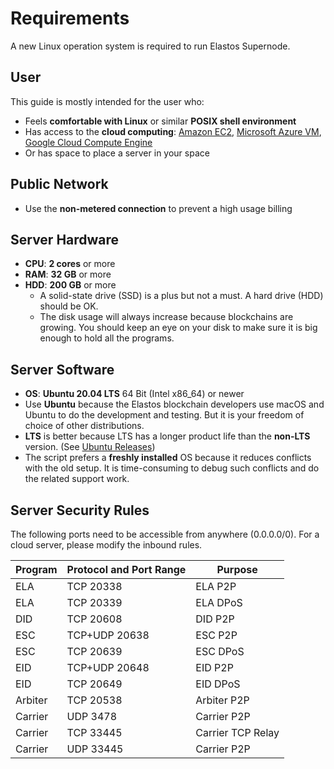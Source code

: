 # Requirements

A new Linux operation system is required to run Elastos Supernode.

## User

This guide is mostly intended for the user who:

* Feels **comfortable with Linux** or similar **POSIX shell environment**
* Has access to the **cloud computing**: [Amazon EC2](https://aws.amazon.com/ec2/), [Microsoft Azure VM](https://azure.microsoft.com/en-us/services/virtual-machines/), [Google Cloud Compute Engine](https://cloud.google.com/compute/)
* Or has space to place a server in your space

## Public Network

* Use the **non-metered connection** to prevent a high usage billing

## Server Hardware

* **CPU**: **2 cores** or more
* **RAM**: **32 GB** or more
* **HDD**: **200 GB** or more
  * A solid-state drive (SSD) is a plus but not a must. A hard drive (HDD) should be OK.
  * The disk usage will always increase because blockchains are growing. You should keep an eye on your disk to make sure it is big enough to hold all the programs.

## Server Software

* **OS**: **Ubuntu 20.04 LTS** 64 Bit (Intel x86\_64) or newer
* Use **Ubuntu** because the Elastos blockchain developers use macOS and Ubuntu to do the development and testing. But it is your freedom of choice of other distributions.
* **LTS** is better because LTS has a longer product life than the **non-LTS** version. (See [Ubuntu Releases](https://wiki.ubuntu.com/Releases))
* The script prefers a **freshly installed** OS because it reduces conflicts with the old setup. It is time-consuming to debug such conflicts and do the related support work.

## Server Security Rules

The following ports need to be accessible from anywhere (0.0.0.0/0). For a cloud server, please modify the inbound rules.

| Program | Protocol and Port Range | Purpose           |
| ------- | ----------------------- | ----------------- |
| ELA     | TCP 20338               | ELA P2P           |
| ELA     | TCP 20339               | ELA DPoS          |
| DID     | TCP 20608               | DID P2P           |
| ESC     | TCP+UDP 20638           | ESC P2P           |
| ESC     | TCP 20639               | ESC DPoS          |
| EID     | TCP+UDP 20648           | EID P2P           |
| EID     | TCP 20649               | EID DPoS          |
| Arbiter | TCP 20538               | Arbiter P2P       |
| Carrier | UDP 3478                | Carrier P2P       |
| Carrier | TCP 33445               | Carrier TCP Relay |
| Carrier | UDP 33445               | Carrier P2P       |
